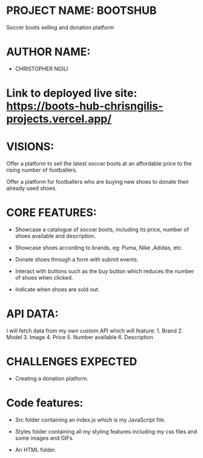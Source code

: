 # PROJECT NAME: BOOTSHUB
Soccer boots selling and donation platform

# AUTHOR NAME: 
* CHRISTOPHER NGILI

# Link to deployed live site: https://boots-hub-chrisngilis-projects.vercel.app/

# VISIONS:

Offer a platform to sell the latest soccer boots at an affordable price to the rising number of footballers.

Offer a platform for footballers who are buying new shoes to donate their already used shoes.

# CORE FEATURES:

* Showcase a catalogue of soccer boots, including its price, number of shoes available and description.

* Showcase shoes according to brands, eg: Puma, Nike ,Adidas, etc.

* Donate shoes through a form with submit events.

* Interact with buttons such as the buy button which reduces the  number of shoes when clicked.

* Indicate when shoes are sold out.

# API DATA:

I will fetch data from my own custom API which will feature:
            1. Brand
            2. Model
            3. Image
            4. Price
            5. Number available 
            6. Description
                

# CHALLENGES EXPECTED

* Creating a donation platform.

# Code features:

* Src folder containing an index.js which is my JavaScript file.

* Styles folder containing all my styling features including my css files and some images and GIFs.

* An HTML folder.